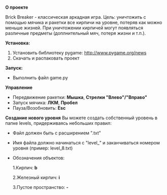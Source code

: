 **О проекте**

Brick Breaker - классическая аркадная игра.
Цель: уничтожить с помощью мячика и ракетки все кирпичи на уровне, потеряв как можно меньше жизней.
При уничтожении кирпичей могут появляться различные предметы (доплнительный мяч, потеря жизни и т.п.).

**Установка:**
1. Установить библиотеку pygame: <http://www.pygame.org/news>
2. Скачать и распаковать проект

**Запуск:**
* Выполнить файл game.py

**Управление**
* Передвижение ракетки: **Мышка**, **Стрелки "Влево"/"Вправо"** 
* Запуск мячика: **ЛКМ**, **Пробел**
* Пауза/Возобновить: **Esc**

**Создание нового уровня**
Вы можете создать собственный уровень в папке levels, придерживаясь небольших правил:
* Файл должен быть с расширением ".txt"
* Имя файла должно начинаться с "level_" и заканчиваться номером уровня (пример: level_8.txt)
* Обозначения объектов:

  1.Кирпич: **b** 
  
  2.Железный кирпич: **i** 
  
  3.Пустое пространство: **-**
 

